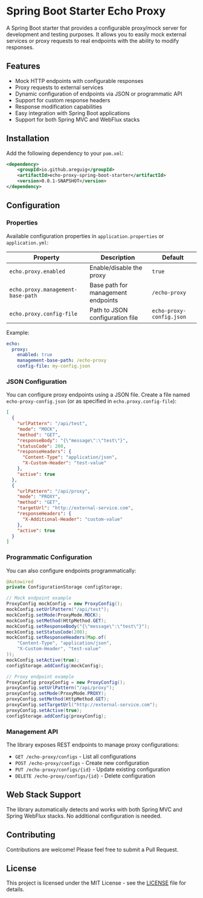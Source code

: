# Spring Boot Starter Echo Proxy

A Spring Boot starter that provides a configurable proxy/mock server for development and testing purposes. It allows you to easily mock external services or proxy requests to real endpoints with the ability to modify responses.

## Features

- Mock HTTP endpoints with configurable responses
- Proxy requests to external services
- Dynamic configuration of endpoints via JSON or programmatic API
- Support for custom response headers
- Response modification capabilities
- Easy integration with Spring Boot applications
- Support for both Spring MVC and WebFlux stacks

## Installation

Add the following dependency to your `pom.xml`:

```xml
<dependency>
    <groupId>io.github.areguig</groupId>
    <artifactId>echo-proxy-spring-boot-starter</artifactId>
    <version>0.0.1-SNAPSHOT</version>
</dependency>
```

## Configuration

### Properties

Available configuration properties in `application.properties` or `application.yml`:

| Property | Description | Default |
|----------|-------------|---------|
| `echo.proxy.enabled` | Enable/disable the proxy | `true` |
| `echo.proxy.management-base-path` | Base path for management endpoints | `/echo-proxy` |
| `echo.proxy.config-file` | Path to JSON configuration file | `echo-proxy-config.json` |

Example:
```yaml
echo:
  proxy:
    enabled: true
    management-base-path: /echo-proxy
    config-file: my-config.json
```

### JSON Configuration

You can configure proxy endpoints using a JSON file. Create a file named `echo-proxy-config.json` (or as specified in `echo.proxy.config-file`):

```json
[
  {
    "urlPattern": "/api/test",
    "mode": "MOCK",
    "method": "GET",
    "responseBody": "{\"message\":\"test\"}",
    "statusCode": 200,
    "responseHeaders": {
      "Content-Type": "application/json",
      "X-Custom-Header": "test-value"
    },
    "active": true
  },
  {
    "urlPattern": "/api/proxy",
    "mode": "PROXY",
    "method": "GET",
    "targetUrl": "http://external-service.com",
    "responseHeaders": {
      "X-Additional-Header": "custom-value"
    },
    "active": true
  }
]
```

### Programmatic Configuration

You can also configure endpoints programmatically:

```java
@Autowired
private ConfigurationStorage configStorage;

// Mock endpoint example
ProxyConfig mockConfig = new ProxyConfig();
mockConfig.setUrlPattern("/api/test");
mockConfig.setMode(ProxyMode.MOCK);
mockConfig.setMethod(HttpMethod.GET);
mockConfig.setResponseBody("{\"message\":\"test\"}");
mockConfig.setStatusCode(200);
mockConfig.setResponseHeaders(Map.of(
    "Content-Type", "application/json",
    "X-Custom-Header", "test-value"
));
mockConfig.setActive(true);
configStorage.addConfig(mockConfig);

// Proxy endpoint example
ProxyConfig proxyConfig = new ProxyConfig();
proxyConfig.setUrlPattern("/api/proxy");
proxyConfig.setMode(ProxyMode.PROXY);
proxyConfig.setMethod(HttpMethod.GET);
proxyConfig.setTargetUrl("http://external-service.com");
proxyConfig.setActive(true);
configStorage.addConfig(proxyConfig);
```

### Management API

The library exposes REST endpoints to manage proxy configurations:

- `GET /echo-proxy/configs` - List all configurations
- `POST /echo-proxy/configs` - Create new configuration
- `PUT /echo-proxy/configs/{id}` - Update existing configuration
- `DELETE /echo-proxy/configs/{id}` - Delete configuration

## Web Stack Support

The library automatically detects and works with both Spring MVC and Spring WebFlux stacks. No additional configuration is needed.

## Contributing

Contributions are welcome! Please feel free to submit a Pull Request.

## License

This project is licensed under the MIT License - see the [LICENSE](LICENSE) file for details.